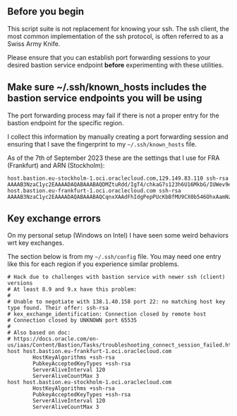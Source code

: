 
## Before you begin 

This script suite is not replacement for knowing your ssh. 
The ssh client, the most common implementation of the ssh protocol,  is often referred to as a Swiss Army Knife. 

Please ensure that you can establish port forwarding sessions to your desired bastion service endpoint 
**before** experimenting with these utilities.

## Make sure ~/.ssh/known_hosts includes the bastion service endpoints you will be using

The port forwarding process may fail if there is not a proper entry for the bastion endpoint for the specific region.  

I collect this information by manually creating a port forwarding session and ensuring that I save the 
fingerprint to my `~/.ssh/known_hosts` file.

As of the 7th of September 2023 these are the settings that I use for FRA (Frankfurt) and ARN (Stockholm): 
```
host.bastion.eu-stockholm-1.oci.oraclecloud.com,129.149.83.110 ssh-rsa AAAAB3NzaC1yc2EAAAADAQABAAABAQDMZtuRdd/IgT4/chkaG7s123h6U16MkbG/IUWev9e/DEOno3swbYy7EfmO3nlhf4/rHKKVU7wxYSsjMzH9OnYL43ln/DyaT1ROxIaSMJsckGfo20kfbvfKs+LEGD0Qz0FZIfDPl2P1J6iQH80DHPntMkS2HnSk/xO7BhFqkZ1XbuthZ6RKbRbKM7dTbXr1Q+O4EGfM/JcwCeZvIgf1nr/Gw7zLLBqYqnOuLfxMdnptzZoOWKD0dlY8GWuIPxepN0QFKrOS8/GSIL49EOo7CRPatvXtrbzBX4MI+je/hJVZf1aonvmEA7Q0q2nAI8+jboJkYIZv5Xw7Yo3aAt2ZRzTh
host.bastion.eu-frankfurt-1.oci.oraclecloud.com ssh-rsa AAAAB3NzaC1yc2EAAAADAQABAAABAQCqnxXAAdFhIdgPepPUcKbBfMU9CX0b546OhxAamNzo7E0Bp+mdSR191/Cvx97dccsi2R/ijL7FSg2c/FnNqOqo8VGjT+uXPCnS2YIGTdlA0u9UsnW+wGKbDhmyhncHHGr7heAax5ic0C1iE4HUVhDHb2+LbBQK7xcigoO+7Bshj9/4obQsnuxNZyLE3badwDEDgHJ9xbtmdXU93CzSHWgzZdwEWb2wSPLKPzrUTIZg7JvH/SpMdqZ2yoDdXI6nG+7ZnypanMpZMrbIpaz68PP+Q4EoY2ojKW8WnoL+pxK5cXzY182DCSAAf1QXAVX38dDnCmU0S52VpoI+O6xiqi0T
```

## Key exchange errors

On my personal setup (Windows on Intel) I have seen some weird behaviors wrt key exchanges.

The section below is from my `~/.ssh/config` file. 
You may need one entry like this for each region if you experience similar problems.

```
# Hack due to challenges with bastion service with newer ssh (client) versions
# At least 8.9 and 9.x have this problem:
#
# Unable to negotiate with 138.1.40.158 port 22: no matching host key type found. Their offer: ssh-rsa
# kex_exchange_identification: Connection closed by remote host
# Connection closed by UNKNOWN port 65535
#
# Also based on doc:
# https://docs.oracle.com/en-us/iaas/Content/Bastion/Tasks/troubleshooting_connect_session_failed.htm
host host.bastion.eu-frankfurt-1.oci.oraclecloud.com
        HostKeyAlgorithms +ssh-rsa
        PubkeyAcceptedKeyTypes +ssh-rsa
        ServerAliveInterval 120
        ServerAliveCountMax 3
host host.bastion.eu-stockholm-1.oci.oraclecloud.com
        HostKeyAlgorithms +ssh-rsa
        PubkeyAcceptedKeyTypes +ssh-rsa
        ServerAliveInterval 120
        ServerAliveCountMax 3
```
